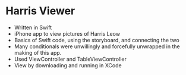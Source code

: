 # Harris Viewer

- Written in Swift
- iPhone app to view pictures of Harris Leow
- Basics of Swift code, using the storyboard, and connecting the two
- Many conditionals were unwillingly and forcefully unwrapped in the making of this app.
- Used ViewController and TableViewController 
- View by downloading and running in XCode
